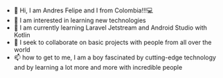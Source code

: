 - 👋 Hi, I am Andres Felipe and I from Colombia!!!💻
- 👀 I am interested in learning new technologies 
- 🌱 I am currently learning Laravel Jetstream and Android Studio with Kotlin 
- 💞️ I seek to collaborate on basic projects with people from all over the world
- 📫 how to get to me, I am a boy fascinated by cutting-edge technology and by learning a lot more and more with incredible people

<!---
AndresFelipe077/AndresFelipe077 is a ✨ special ✨ repository!!! 💻
--->
